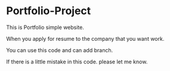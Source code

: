 # Portfolio-Project

This is Portfolio simple website.

When you apply for resume to the company that you want work.

You can use this code and can add branch.

If there is a little mistake in this code. please let me know. 
